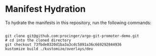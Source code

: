 
# Manifest Hydration

To hydrate the manifests in this repository, run the following commands:

```shell

git clone git@github.com:procinger/argo-git-promoter-demo.git
# cd into the cloned directory
git checkout 73fbde0320d1ba3a3cdc5891a36c669292844936
kustomize build ./kustomize/overlays/dev
```